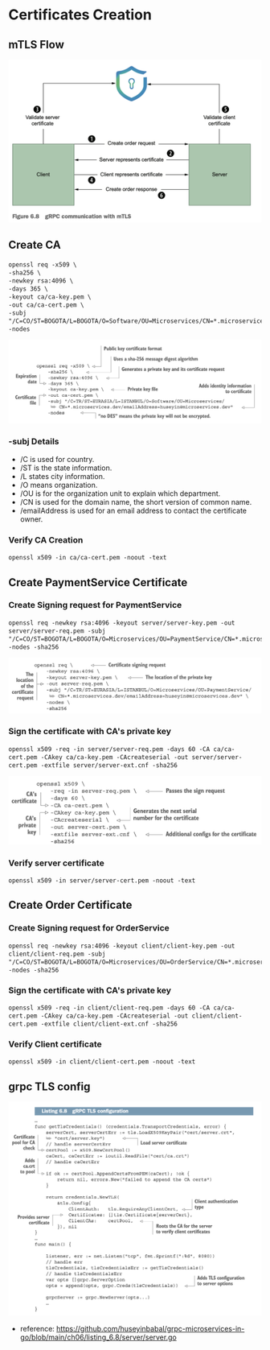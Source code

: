 # Certificates Creation

## mTLS Flow

![](img/mtls-flow.png)

## Create CA
```
openssl req -x509 \
-sha256 \
-newkey rsa:4096 \
-days 365 \
-keyout ca/ca-key.pem \
-out ca/ca-cert.pem \
-subj "/C=CO/ST=BOGOTA/L=BOGOTA/O=Software/OU=Microservices/CN=*.microservices.dev/emailAddress=sjulian9409@gmail.com" -nodes
```

![](img/ca-explanation.png)

### -subj Details
- /C is used for country.
- /ST is the state information.
- /L states city information.
- /O means organization.
- /OU is for the organization unit to explain which department.
- /CN is used for the domain name, the short version of common name.
- /emailAddress is used for an email address to contact the certificate owner.

### Verify CA Creation
```
openssl x509 -in ca/ca-cert.pem -noout -text
```

## Create PaymentService Certificate

### Create Signing request for PaymentService
```
openssl req -newkey rsa:4096 -keyout server/server-key.pem -out server/server-req.pem -subj "/C=CO/ST=BOGOTA/L=BOGOTA/O=Microservices/OU=PaymentService/CN=*.microservices.dev/emailAddress=sjulian9409@gmail.com" -nodes -sha256
```

![](img/signing-request.png)

### Sign the certificate with CA's private key
```
openssl x509 -req -in server/server-req.pem -days 60 -CA ca/ca-cert.pem -CAkey ca/ca-key.pem -CAcreateserial -out server/server-cert.pem -extfile server/server-ext.cnf -sha256
```
![](img/signing.png)

### Verify server certificate
```
openssl x509 -in server/server-cert.pem -noout -text
```

## Create Order Certificate

### Create Signing request for OrderService
```
openssl req -newkey rsa:4096 -keyout client/client-key.pem -out client/client-req.pem -subj "/C=CO/ST=BOGOTA/L=BOGOTA/O=Microservices/OU=OrderService/CN=*.microservices.dev/emailAddress=sjulian9409@gmail.com" -nodes -sha256
```
### Sign the certificate with CA's private key 
```
openssl x509 -req -in client/client-req.pem -days 60 -CA ca/ca-cert.pem -CAkey ca/ca-key.pem -CAcreateserial -out client/client-cert.pem -extfile client/client-ext.cnf -sha256
```
### Verify Client certificate
```
openssl x509 -in client/client-cert.pem -noout -text
```

## grpc TLS config

![](img/grpc-tls-config.png)

- reference: https://github.com/huseyinbabal/grpc-microservices-in-go/blob/main/ch06/listing_6.8/server/server.go
